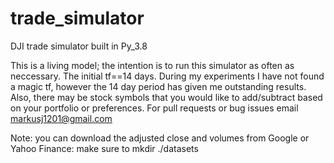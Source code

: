 # trade_simulator
DJI trade simulator built in Py_3.8


This is a living model; the intention is to run this simulator as often as neccessary. The initial tf==14 days. During my experiments I have not found a magic tf, however the 14 day period has given me outstanding results.
Also, there may be stock symbols that you would like to add/subtract based on your portfolio or preferences.
For pull requests or bug issues email markusj1201@gmail.com 

Note: you can download the adjusted close and volumes from Google or Yahoo Finance: make sure to mkdir ./datasets
